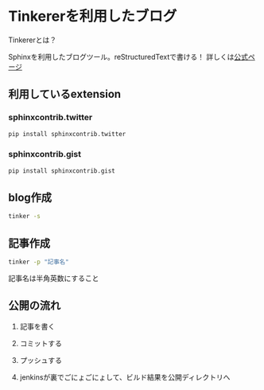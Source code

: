 # Tinkererを利用したブログ

Tinkererとは？

Sphinxを利用したブログツール。reStructuredTextで書ける！
詳しくは[公式ページ](http://tinkerer.me/ "Tinkerer")

## 利用しているextension

### sphinxcontrib.twitter

```bash
pip install sphinxcontrib.twitter
```

### sphinxcontrib.gist

```bash
pip install sphinxcontrib.gist
```

## blog作成

```bash
tinker -s
```

## 記事作成

```bash
tinker -p "記事名"
```

記事名は半角英数にすること

## 公開の流れ

1. 記事を書く

2. コミットする

3. プッシュする

4. jenkinsが裏でごにょごにょして、ビルド結果を公開ディレクトリへ
